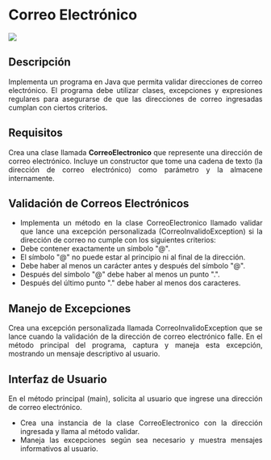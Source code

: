 <div align="justify">

# Correo Electrónico
<img src="https://www.ajapublicidad.es/wp-content/uploads/2015/10/emailmarketing.jpg" />

## Descripción

Implementa un programa en Java que permita validar direcciones de correo electrónico. El programa debe utilizar clases, excepciones y expresiones regulares para asegurarse de que las direcciones de correo ingresadas cumplan con ciertos criterios.

## Requisitos

Crea una clase llamada __CorreoElectronico__ que represente una dirección de correo electrónico.
Incluye un constructor que tome una cadena de texto (la dirección de correo electrónico) como parámetro y la almacene internamente.

## Validación de Correos Electrónicos

- Implementa un método en la clase CorreoElectronico llamado validar que lance una excepción personalizada (CorreoInvalidoException) si la dirección de correo no cumple con los siguientes criterios:
- Debe contener exactamente un símbolo "@".
- El símbolo "@" no puede estar al principio ni al final de la dirección.
- Debe haber al menos un carácter antes y después del símbolo "@".
- Después del símbolo "@" debe haber al menos un punto ".".
- Después del último punto "." debe haber al menos dos caracteres.

## Manejo de Excepciones

Crea una excepción personalizada llamada CorreoInvalidoException que se lance cuando la validación de la dirección de correo electrónico falle.
En el método principal del programa, captura y maneja esta excepción, mostrando un mensaje descriptivo al usuario.

## Interfaz de Usuario

En el método principal (main), solicita al usuario que ingrese una dirección de correo electrónico.
- Crea una instancia de la clase CorreoElectronico con la dirección ingresada y llama al método validar.
- Maneja las excepciones según sea necesario y muestra mensajes informativos al usuario.

</div>